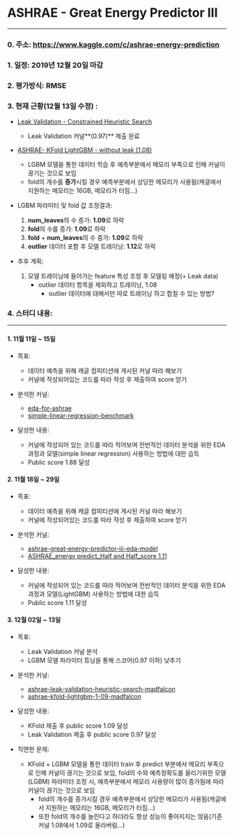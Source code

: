 # ASHRAE - Great Energy Predictor III
---
### 0. 주소: https://www.kaggle.com/c/ashrae-energy-prediction 

### 1. 일정: 2019년 12월 20일 마감

### 2. 평가방식: RMSE

### 3. 현재 근황(12월 13일 수정) :
 - [Leak Validation - Constrained Heuristic Search](https://www.kaggle.com/kulkarnivishwanath/ashrae-great-energy-predictor-iii-eda-model/comments)
	- Leak Validation  커널**(0.97)** 제출 완료

 - [ASHRAE- KFold LightGBM - without leak (1.08)](https://www.kaggle.com/aitude/ashrae-kfold-lightgbm-without-leak-1-08)
	-  LGBM 모델을 통한 데이터 학습 후 예측부분에서 메모리 부족으로 인해 커널이 끊기는 것으로 보임
	- fold의 개수를 **증가**시킬 경우 예측부분에서 상당한 메모리가 사용됨(캐글에서 지원하는 메모리는 16GB, 메모리가 터짐...)

 - LGBM 파라미터 및 fold 값 조정결과: 
	1. **num_leaves**의 수 증가: **1.09**로 하락
	2. **fold**의 수를 증가: **1.09**로 하락
	3. **fold** + **num_leaves**의 수 증가: **1.09**로 하락	
	4. **outlier** 데이터 포함 후 모델 트레이닝: **1.12**로 하락

 - 추후 계획:
	1. 모델 트레이닝에 들어가는 feature 특성 조정 후 모델링 예정(+ Leak data) 
		- outlier 데이터 항목을 제외하고 트레이닝, 1.08
			- outlier 데이터에 대해서만 따로 트레이닝 하고 합칠 수 있는 방법?


### 4. 스터디 내용:
---
#### 1. 11월 11일 ~ 15일
 - 목표:
	- 데이터 예측을 위해 캐글 컴피티션에 게시된 커널 따라 해보기
	- 커널에 작성되어있는 코드를 따라 작성 후 제출하여 score 얻기

 - 분석한 커널:
	- [eda-for-ashrae](https://github.com/madfalc0n/kaggle_project/blob/master/great_energy_predict/notebook/20191114/EDA_or_Model%20apply.ipynb)
	- [simple-linear-regression-benchmark](https://github.com/madfalc0n/kaggle_project/blob/master/great_energy_predict/notebook/20191112/Simple%20Linear%20Regression%20Benchmark.ipynb)

 - 달성한 내용:
	- 커널에 작성되어 있는 코드를 따라 적어보며 전반적인 데이터 분석을 위한 EDA 과정과 모델(simple linear regression) 사용하는 방법에 대한 습득
	- Public score 1.88 달성

#### 2. 11월 18일 ~ 29일
 - 목표:
	- 데이터 예측을 위해 캐글 컴피티션에 게시된 커널 따라 해보기
	- 커널에 작성되어있는 코드를 따라 작성 후 제출하여 score 얻기

 - 분석한 커널:
	- [ashrae-great-energy-predictor-iii-eda-model](https://github.com/madfalc0n/kaggle_project/blob/master/great_energy_predict/notebook/20191120/ASHRAE%20-%20Great%20Energy%20Predictor%20III-%20EDA%26Model_2.ipynb)
	- [ASHRAE_energy predict_Half and Half_score 1.11](https://github.com/madfalc0n/kaggle_project/blob/master/great_energy_predict/notebook/20191209/ASHRAE_energy%20predict_Half%20and%20Half_score%201.11.ipynb)

 - 달성한 내용:
	- 커널에 작성되어 있는 코드를 따라 적어보며 전반적인 데이터 분석을 위한 EDA 과정과 모델(LightGBM) 사용하는 방법에 대한 습득
	- Public score 1.11 달성

#### 3. 12월 02일 ~ 13일
 - 목표:
	- Leak Validation 커널 분석
	- LGBM 모델 파라미터 튜닝을 통해 스코어(0.97 이하) 낮추기

 - 분석한 커널:
	- [ashrae-leak-validation-heuristic-search-madfalcon](https://github.com/madfalc0n/kaggle_project/blob/master/great_energy_predict/notebook/20191213/ashrae-leak-validation-heuristic-search-madfalcon.ipynb)
	- [ashrae-kfold-lightgbm-1-09-madfalcon](https://github.com/madfalc0n/kaggle_project/blob/master/great_energy_predict/notebook/20191213/ashrae-kfold-lightgbm-1-09-madfalcon.ipynb)

 - 달성한 내용:
	- KFold 제출 후 public score 1.09 달성
	- Leak Validation 제출 후 public score 0.97 달성

 - 직면한 문제:
	- KFold + LGBM 모델을 통한 데이터 train 후 predict 부분에서 메모리 부족으로 인해 커널이 끊기는 것으로 보임, fold의 수와 예측정확도를 올리기위한 모델(LGBM) 파라미터 조정 시, 예측부분에서 메모리 사용량이 많이 증가됨에 따라 커널이 끊기는 것으로 보임
		- fold의 개수를 증가시킬 경우 예측부분에서 상당한 메모리가 사용됨(캐글에서 지원하는 메모리는 16GB, 메모리가 터짐...)
		- 또한 fold의 개수를 늘린다고 하더라도 항상 성능이 좋아지지는 않음(기존 커널 1.08에서 1.09로 올라버림...)